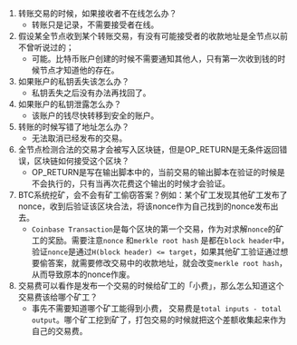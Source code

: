 1. 转账交易的时候，如果接收者不在线怎么办？
    - 转账只是记录，不需要接受者在线。
2. 假设某全节点收到某个转账交易，有没有可能接受者的收款地址是全节点以前不曾听说过的；
    - 可能。比特币账户创建的时候不需要通知其他人，只有第一次收到钱的时候节点才知道他的存在。
3. 如果账户的私钥丢失该怎么办？
    - 私钥丢失之后没有办法再找回了。
4. 如果账户的私钥泄露怎么办？
    - 该账户的钱尽快转移到安全的账户。
5. 转账的时候写错了地址怎么办？
    - 无法取消已经发布的交易。
6. 全节点检测合法的交易才会被写入区块链，但是OP_RETURN是无条件返回错误，区块链如何接受这个区块？
   - OP_RETURN是写在输出脚本中的，当前交易的输出脚本在验证的时候是不会执行的，只有当再次花费这个输出的时候才会验证。
7. BTC系统挖矿，会不会有矿工偷窃答案？例如：某个矿工发现其他矿工发布了nonce，收到后验证该区块合法，将该nonce作为自己找到的nonce发布出去。
   - `Coinbase Transaction`是每个区块的第一个交易，作为对求解`nonce`的矿工的奖励。需要注意`nonce` 和`merkle root hash` 是都在`block header`中，验证`nonce`是通过`H(block header) <= target`，如果其他矿工验证通过想要偷答案，就需要修改交易中的收款地址，就会改变`merkle root hash`，从而导致原本的nonce作废。
8. 交易费可以看作是发布一个交易的时候给矿工的「小费」，那么怎么知道这个交易费该给哪个矿工？
   - 事先不需要知道哪个矿工能得到小费， 交易费是`total inputs - total output`。哪个矿工挖到矿了，打包交易的时候就把这个差额收集起来作为自己的交易费。
